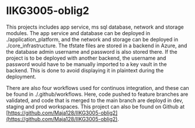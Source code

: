 # IIKG3005-oblig2

This projects includes app service, ms sql database, network and storage modules. The app service and database can be deployed in ./application_platform, and the network and storage can be deployed in ./core_infrastructure. The tfstate files are stored in a backend in Azure, and the database admin username and password is also stored there. If the project is to be deployed with another backend, the username and password would have to be manually imported to a key vault in the backend. This is done to avoid displaying it in plaintext during the deployment.

There are also four workflows used for continuos integration, and these can be found in ./.github/workflows. Here, code pushed to feature branches are validated, and code that is merged to the main branch are deployd in dev, staging and prod workspaces. This project can also be found on Github at [https://github.com/Maja128/IIKG3005-oblig2](https://github.com/Maja128/IIKG3005-oblig2).